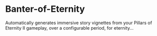 # Banter-of-Eternity
Automatically generates immersive story vignettes from your Pillars of Eternity II gameplay, over a configurable period, for eternity...
